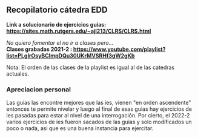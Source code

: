 <h2> Recopilatorio cátedra EDD </h2>

**Link a solucionario de ejercicios guias: https://sites.math.rutgers.edu/~ajl213/CLRS/CLRS.html**

*No quiero fomentar el no ir a clases pero...*  
**Clases grabadas 2021-2 : https://www.youtube.com/playlist?list=PLgIrOsyBCImpDQu30UKrMVSRHf3gW2gKb**  


<p>Nota: El orden de las clases de la playlist es igual al de las catedras actuales.</p>  

<h3>Apreciacion personal</h3>Las guias las encontre mejores que las ies, vienen "en orden ascendente" entonces te permite nivelar y luego al final de esas guias hay ejercicios de ies pasadas para estar al nivel de una interrogación. Por cierto, el 2022-2 varios ejercicios de ies fueron sacados de las guias y solo modificados un poco o nada, asi que es una buena instancia para ejercitar.
